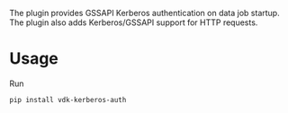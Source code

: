 The plugin provides GSSAPI Kerberos authentication on data job startup. The plugin also adds Kerberos/GSSAPI support for HTTP requests.

# Usage

Run
```bash
pip install vdk-kerberos-auth
```
